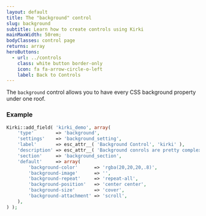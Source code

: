 ```yaml
---
layout: default
title: The "background" control
slug: background
subtitle: Learn how to create controls using Kirki
mainMaxWidth: 50rem;
bodyClasses: control page
returns: array
heroButtons:
  - url: ../controls
    class: white button border-only
    icon: fa fa-arrow-circle-o-left
    label: Back to Controls
---
```


The `background` control allows you to have every CSS background property under one roof.

### Example

```php
Kirki::add_field( 'kirki_demo', array(
	'type'        => 'background',
	'settings'    => 'background_setting',
	'label'       => esc_attr__( 'Background Control', 'kirki' ),
	'description' => esc_attr__( 'Background conrols are pretty complex - but extremely useful if properly used.', 'kirki' ),
	'section'     => 'background_section',
	'default'     => array(
		'background-color'      => 'rgba(20,20,20,.8)',
		'background-image'      => '',
		'background-repeat'     => 'repeat-all',
		'background-position'   => 'center center',
		'background-size'       => 'cover',
		'background-attachment' => 'scroll',
	),
) );
```

